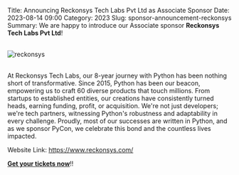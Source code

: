Title: Announcing Reckonsys Tech Labs Pvt Ltd as Associate Sponsor
Date: 2023-08-14 09:00
Category: 2023
Slug: sponsor-announcement-reckonsys
Summary: We are happy to introduce our Associate sponsor **Reckonsys Tech Labs Pvt Ltd**!

<!-- PELICAN_END_SUMMARY -->
<br>
<div class="text-center">
  <a href="https://www.reckonsys.com/" target="_blank" style="border: none; text-decoration: none;">
    <img src="{static}/images/sponsors/reckonsys.png" alt="reckonsys" class="img-fluid responsive-image">
  </a>
</div>
<br>

At Reckonsys Tech Labs, our 8-year journey with Python has been nothing short of transformative. Since 2015, Python has been our beacon, empowering us to craft 60 diverse products that touch millions. From startups to established entities, our creations have consistently turned heads, earning funding, profit, or acquisition. We're not just developers; we're tech partners, witnessing Python's robustness and adaptability in every challenge. Proudly, most of our successes are written in Python, and as we sponsor PyCon, we celebrate this bond and the countless lives impacted.

Website Link: <a href="https://www.reckonsys.com/" target="_blank">https://www.reckonsys.com/</a>

**[Get your tickets now](https://konfhub.com/pyconindia2023#tickets)**!!
